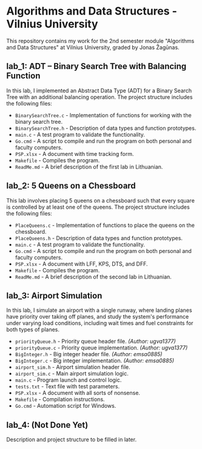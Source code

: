 # Algorithms and Data Structures - Vilnius University

This repository contains my work for the 2nd semester module "Algorithms and Data Structures" at Vilnius University, graded by Jonas Žagūnas.

## lab_1: ADT – Binary Search Tree with Balancing Function
In this lab, I implemented an Abstract Data Type (ADT) for a Binary Search Tree with an additional balancing operation. The project structure includes the following files:
- `BinarySearchTree.c` - Implementation of functions for working with the binary search tree.
- `BinarySearchTree.h` - Description of data types and function prototypes.
- `main.c` - A test program to validate the functionality.
- `Go.cmd` - A script to compile and run the program on both personal and faculty computers.
- `PSP.xlsx` - A document with time tracking form.
- `Makefile` - Compiles the program.
- `ReadMe.md` - A brief description of the first lab in Lithuanian.

## lab_2: 5 Queens on a Chessboard
This lab involves placing 5 queens on a chessboard such that every square is controlled by at least one of the queens. The project structure includes the following files:
- `PlaceQueens.c` - Implementation of functions to place the queens on the chessboard.
- `PlaceQueens.h` - Description of data types and function prototypes.
- `main.c` - A test program to validate the functionality.
- `Go.cmd` - A script to compile and run the program on both personal and faculty computers.
- `PSP.xlsx` - A document with LFF, KPS, DTS, and DFF.
- `Makefile` - Compiles the program.
- `ReadMe.md` - A brief description of the second lab in Lithuanian.

## lab_3: Airport Simulation
In this lab, I simulate an airport with a single runway, where landing planes have priority over taking off planes, and study the system's performance under varying load conditions, including wait times and fuel constraints for both types of planes.
- `priorityQueue.h` - Priority queue header file. *(Author: ugva1377)*
- `priorityQueue.c` - Priority queue implementation. *(Author: ugva1377)*
- `BigInteger.h` - Big integer header file. *(Author: emsa0885)*
- `BigInteger.c` - Big integer implementation. *(Author: emsa0885)*
- `airport_sim.h` - Airport simulation header file.
- `airport_sim.c` - Main airport simulation logic.
- `main.c` - Program launch and control logic.
- `tests.txt` - Text file with test parameters.
- `PSP.xlsx` - A document with all sorts of nonsense.
- `Makefile` - Compilation instructions.
- `Go.cmd` - Automation script for Windows.


## lab_4: (Not Done Yet)
Description and project structure to be filled in later.
